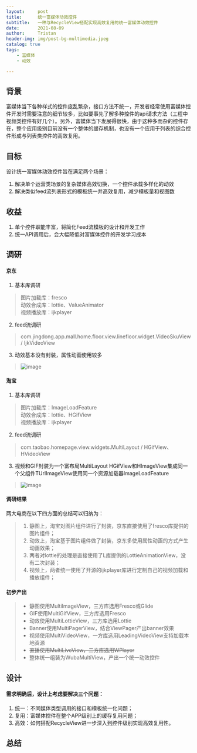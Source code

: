 ```yaml
---
layout:     post
title:      统一富媒体动效控件
subtitle:   一种与RecycleView搭配实现高效复用的统一富媒体动效控件
date:       2021-08-09
author:     Tristan
header-img: img/post-bg-multimedia.jpeg
catalog: true
tags:
    - 富媒体
    - 动效

---
```


## 背景
富媒体当下各种样式的控件庞乱繁杂，接口方法不统一，开发者经常使用富媒体控件开发时需要注意的细节较多，比如要事先了解多种控件的api请求方法（工程中视频类控件有好几个）。另外，富媒体当下发展得很快，由于这种多而杂的控件存在，整个应用级别目前没有一个整体的缓存机制，也没有一个应用于列表的综合控件形成与列表类控件的高效复用。

## 目标
设计统一富媒体动效控件旨在满足两个场景：
1. 解决单个运营类场景的复杂媒体高效切换，一个控件承载多样化的动效
2. 解决类似feed流列表形式的模板统一并高效复用，减少模板量和视图数

## 收益
1. 单个控件职能丰富，将简化Feed流模板的设计和开发工作
2. 统一API调用后，会大幅降低对富媒体控件的开发学习成本

## 调研
#### 京东
1. 基本库调研
> 图片加载库：fresco<br/>
> 动效合成库：lottie、ValueAnimator<br/>
> 视频播放库：ijkplayer<br/>

2. feed流调研
> com.jingdong.app.mall.home.floor.view.linefloor.widget.VideoSkuView / IjkVideoView

3. 动效基本没有封装，属性动画使用较多
> ![image](https://user-images.githubusercontent.com/4709890/128839776-232c2e4d-dd72-4af0-82ea-a60bc1ef6f97.png)

#### 淘宝
1. 基本库调研
> 图片加载库：ImageLoadFeature<br/>
> 动效合成库：lottie、HGifView<br/>
> 视频播放库：ijkplayer<br/>

2. feed流调研
> com.taobao.homepage.view.widgets.MultiLayout / HGifView、HVideoView

3. 视频和GIF封装为一个富布局MultiLayout
HGifView和HImageView集成同一个父组件TUrlImageView使用同一个资源加载器ImageLoadFeature
> ![image](https://user-images.githubusercontent.com/4709890/128840462-792e7e32-35fe-4ec5-b4d2-c1c1c6b3694d.png)

#### 调研结果
两大电商在以下四方面的总结可以归纳为：
> 1) 静图上，淘宝对图片组件进行了封装，京东直接使用了fresco库提供的图片组件；<br/>
> 2) 动效上，淘宝基于图片组件做了封装，京东多使用属性动画的方式产生动画效果；<br/>
> 3) 两者对lottie的处理是直接使用了L库提供的LottieAnimationView，没有二次封装；<br/>
> 4) 视频上，两者统一使用了开源的ijkplayer库进行定制自己的视频加载和播放组件；<br/>

#### 初步产出
> * 静图使用MultiImageView，三方库选用Fresco或Glide<br/>
> * GIF使用MultiGifView，三方库选用Fresco<br/>
> * 动效使用MultiLottieView，三方库选用Lottie<br/>
> * Banner使用MultiPagerView，结合ViewPager产出banner效果<br/>
> * 视频使用MultiVideoView，一方库选用LeadingVideoView支持加载本地资源<br/>
> * ~~直播使用MultiLiveView，二方库选用WPlayer~~<br/>
> * 整体统一组装为WubaMultiView，产出一个统一动效控件<br/>

## 设计
#### 需求明确后，设计上考虑要解决三个问题：
1. 统一：不同媒体类型调用的接口和模板统一化问题；
2. 复用：富媒体控件在整个APP级别上的缓存复用问题；
3. 高效：如何搭配RecycleView进一步深入到控件级别实现高效复用性。

## 总结
